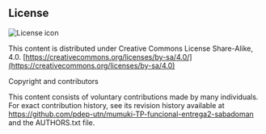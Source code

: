 ## License
![License icon](https://licensebuttons.net/l/by-sa/3.0/88x31.png)

This content is distributed under Creative Commons License Share-Alike, 4.0. [https://creativecommons.org/licenses/by-sa/4.0/](https://creativecommons.org/licenses/by-sa/4.0)

Copyright  and contributors

This content consists of voluntary contributions made by many
individuals. For exact contribution history, see its revision history
available at https://github.com/pdep-utn/mumuki-TP-funcional-entrega2-sabadoman and the AUTHORS.txt file.

